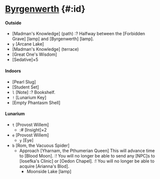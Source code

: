 # [Byrgenwerth](@) {#:id}

#### Outside
- [Madman's Knowledge] (path)
  :? Halfway between the [Forbidden Grave] [lamp] and [Byrgenwerth] [lamp].
- `y` [Arcane Lake]
- [Madman's Knowledge] (terrace)
- [Great One's Wisdom]
- [Sedative]×5

#### Indoors
- [Pearl Slug]
- [Student Set]
- `l` [Note]
  :? Bookshelf.
- `!` [Lunarium Key]
- [Empty Phantasm Shell]

#### Lunarium
- `t` [Provost Willem]
  - :# [Insight]×2
- `e` [Provost Willem]
  - `y` [Eye]
- `b` [Rom, the Vacuous Spider]
  - Approach [Yharnam, the Pthumerian Queen]
    This will advance time to [Blood Moon].
    :! You will no longer be able to send any [NPC]s to [Iosefka's Clinic] or [Oedon Chapel].
    :! You will no longer be able to acquire [Arianna's Blod].
    - Moonside Lake [lamp]